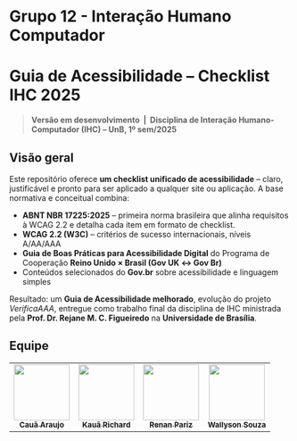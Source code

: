 # Grupo 12 - Interação Humano Computador

# Guia de Acessibilidade – Checklist IHC 2025

> **Versão em desenvolvimento &nbsp;|&nbsp; Disciplina de Interação Humano-Computador (IHC) – UnB, 1º sem/2025**

## Visão geral
Este repositório oferece **um checklist unificado de acessibilidade** – claro, justificável e pronto para ser aplicado a qualquer site ou aplicação.
A base normativa e conceitual combina:

* **ABNT NBR 17225:2025** – primeira norma brasileira que alinha requisitos à WCAG 2.2 e detalha cada item em formato de checklist. 
* **WCAG 2.2 (W3C)** – critérios de sucesso internacionais, níveis A/AA/AAA  
* **Guia de Boas Práticas para Acessibilidade Digital** do Programa de Cooperação **Reino Unido × Brasil (Gov UK ↔ Gov Br)**  
* Conteúdos selecionados do **Gov.br** sobre acessibilidade e linguagem simples  

Resultado: um **Guia de Acessibilidade melhorado**, evolução do projeto _VerificaAAA_, entregue como trabalho final da disciplina de IHC ministrada pela **Prof. Dr. Rejane M. C. Figueiredo** na **Universidade de Brasília**.

## Equipe
<div class="md-typeset__scrollwrap"><div class="md-typeset__table"><table>
    <tbody><tr>
        <td align="center"><a href="https://github.com/caua08"><img onmouseover="opaqImg(this)" onmouseout="normalImg(this)" src="https://avatars.githubusercontent.com/caua08" alt="" width="100px;"/><br /><sub><b>Cauã Araujo</b></sub></a><br /><a href="https://github.com/caua08"></a></td>
        <td align="center"><a href="https://github.com/rich4rd1"><img onmouseover="opaqImg(this)" onmouseout="normalImg(this)" src="https://avatars.githubusercontent.com/rich4rd1" alt="" width="100px;"/><br /><sub><b>Kauã Richard</b></sub></a><br /><a href="https://github.com/rich4rd1"></a></td>
        <td align="center"><a href="https://github.com/renanpariiz"><img onmouseover="opaqImg(this)" onmouseout="normalImg(this)" src="https://avatars.githubusercontent.com/renanpariiz" alt="" width="100px;"/><br /><sub><b>Renan Pariz</b></sub></a><br /><a href="https://github.com/renanpariiz"></a></td>
        <td align="center"><a href="https://github.com/devwallyson"><img onmouseover="opaqImg(this)" onmouseout="normalImg(this)" src="https://avatars.githubusercontent.com/devwallyson" alt="" width="100px;"/><br /><sub><b>Wallyson Souza</b></sub></a><br /><a href="https://github.com/devwallyson"></a></td>
    </tr> 
</tbody></table></div></div> 